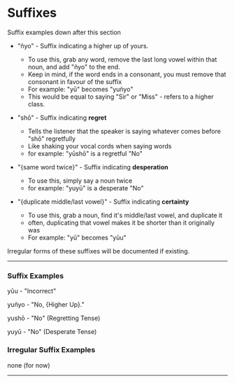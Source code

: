 # Suffixes

Suffix examples down after this section

- "ñyo" - Suffix indicating  a higher up of yours.
	- To use this, grab any word, remove the last long vowel within that noun, and add "ñyo" to the end.
	- Keep in mind, if the word ends in a consonant, you must remove that consonant in favour of the suffix
	- For example: "yū" becomes "yuñyo"
	- This would be equal to saying "Sir" or "Miss" - refers to a higher class.

- "shō" - Suffix indicating **regret**
	- Tells the listener that the speaker is saying whatever comes before "shō" regretfully
	- Like shaking your vocal cords when saying words
	- for example: "yūshō" is a regretful "No"

- "{same word twice}" - Suffix indicating **desperation**
	- To use this, simply say a noun twice
	- for example: "yuyū" is a desperate "No"

- "{duplicate middle/last vowel}" - Suffix indicating **certainty**
	- To use this, grab a noun, find it's middle/last vowel, and duplicate it
	- often, duplicating that vowel makes it be shorter than it originally was
	- For example: "yū" becomes "yūu"

Irregular forms of these suffixes will be documented if existing.

---

### Suffix Examples

yūu - "Incorrect"

yuñyo - "No, {Higher Up}."

yushō - "No" (Regretting Tense)

yuyū - "No" (Desperate Tense)

### Irregular Suffix Examples

none (for now)

---
